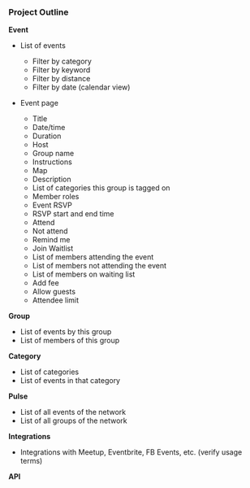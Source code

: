 ### Project Outline

**Event**
* List of events
  * Filter by category
  * Filter by keyword
  * Filter by distance
  * Filter by date (calendar view)

* Event page
  * Title
  * Date/time
  * Duration
  * Host
  * Group name
  * Instructions
  * Map
  * Description
  * List of categories this group is tagged on
  * Member roles
  * Event RSVP
  * RSVP start and end time
  * Attend
  * Not attend
  * Remind me
  * Join Waitlist
  * List of members attending the event
  * List of members not attending the event
  * List of members on waiting list
  * Add fee
  * Allow guests
  * Attendee limit

**Group**
* List of events by this group
* List of members of this group

**Category**
* List of categories
* List of events in that category

**Pulse**
* List of all events of the network
* List of all groups of the network

**Integrations**
* Integrations with Meetup, Eventbrite, FB Events, etc. (verify usage terms)

**API**
